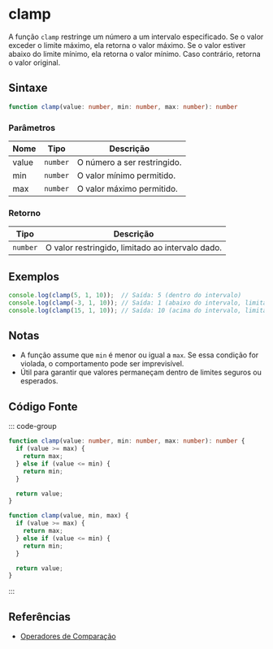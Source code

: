 # clamp

A função `clamp` restringe um número a um intervalo especificado. Se o valor exceder o limite máximo, ela retorna o valor máximo. Se o valor estiver abaixo do limite mínimo, ela retorna o valor mínimo. Caso contrário, retorna o valor original.

## Sintaxe

```typescript
function clamp(value: number, min: number, max: number): number
```

### Parâmetros

| Nome  | Tipo     | Descrição                           |
|-------|----------|-------------------------------------|
| value | `number` | O número a ser restringido.         |
| min   | `number` | O valor mínimo permitido.           |
| max   | `number` | O valor máximo permitido.           |

### Retorno

| Tipo    | Descrição                                        |
|---------|--------------------------------------------------|
| `number`| O valor restringido, limitado ao intervalo dado.|

## Exemplos

```typescript
console.log(clamp(5, 1, 10));  // Saída: 5 (dentro do intervalo)
console.log(clamp(-3, 1, 10)); // Saída: 1 (abaixo do intervalo, limitado ao mínimo)
console.log(clamp(15, 1, 10)); // Saída: 10 (acima do intervalo, limitado ao máximo)
```

## Notas

- A função assume que `min` é menor ou igual a `max`. Se essa condição for violada, o comportamento pode ser imprevisível.
- Útil para garantir que valores permaneçam dentro de limites seguros ou esperados.

## Código Fonte

::: code-group
```typescript
function clamp(value: number, min: number, max: number): number {
  if (value >= max) {
    return max;
  } else if (value <= min) {
    return min;
  }

  return value;
}
```

```javascript
function clamp(value, min, max) {
  if (value >= max) {
    return max;
  } else if (value <= min) {
    return min;
  }

  return value;
}
```
::: 

## Referências

- [Operadores de Comparação](https://developer.mozilla.org/pt-BR/docs/Web/JavaScript/Reference/Operators/Comparison_Operators)